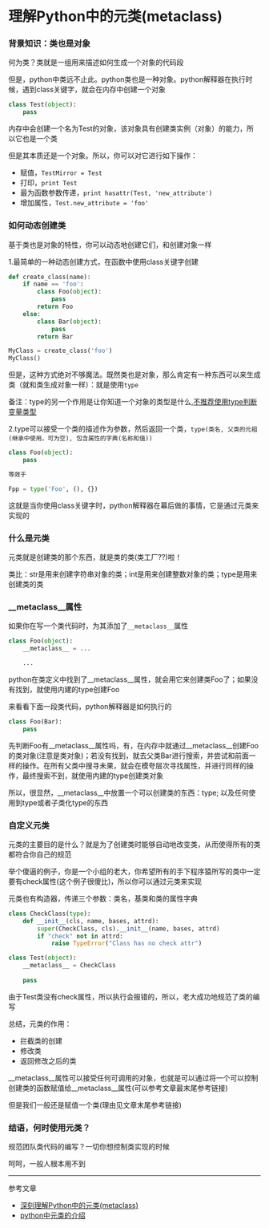 理解Python中的元类(metaclass)
===

### 背景知识：类也是对象

何为类？类就是一组用来描述如何生成一个对象的代码段

但是，python中类远不止此。python类也是一种对象。python解释器在执行时候，遇到class关键字，就会在内存中创建一个对象

```python
class Test(object):
    pass
```

内存中会创建一个名为Test的对象，该对象具有创建类实例（对象）的能力，所以它也是一个类

但是其本质还是一个对象。所以，你可以对它进行如下操作：

- 赋值，`TestMirror = Test`
- 打印，`print Test`
- 最为函数参数传递，`print hasattr(Test, 'new_attribute')`
- 增加属性，`Test.new_attribute = 'foo'`

### 如何动态创建类

基于类也是对象的特性，你可以动态地创建它们，和创建对象一样

1.最简单的一种动态创建方式，在函数中使用class关键字创建

```python
def create_class(name):
    if name == 'foo':
        class Foo(object):
            pass
        return Foo
    else:
        class Bar(object):
            pass
        return Bar

MyClass = create_class('foo')
MyClass()
```

但是，这种方式绝对不够魔法。既然类也是对象，那么肯定有一种东西可以来生成类（就和类生成对象一样）：就是使用`type`

备注：type的另一个作用是让你知道一个对象的类型是什么,[不推荐使用type判断变量类型](http://segmentfault.com/q/1010000000127305)

2.type可以接受一个类的描述作为参数，然后返回一个类，`type(类名, 父类的元祖(继承中使用，可为空), 包含属性的字典(名称和值))`

```python
class Foo(object):
    pass

等效于

Fpp = type('Foo', (), {})
```

这就是当你使用class关键字时，python解释器在幕后做的事情，它是通过元类来实现的

### 什么是元类

元类就是创建类的那个东西，就是类的类(类工厂??)啦！

类比：str是用来创建字符串对象的类；int是用来创建整数对象的类；type是用来创建类的类

### __metaclass__属性

如果你在写一个类代码时，为其添加了`__metaclass__`属性

```python
class Foo(object):
    __metaclass__ = ...

    ...
```
python在类定义中找到了__metaclass__属性，就会用它来创建类Foo了；如果没有找到，就使用内建的type创建Foo

来看看下面一段类代码，python解释器是如何执行的

```python
class Foo(Bar):
    pass
```

先判断Foo有__metaclass__属性吗，有，在内存中就通过__metaclass__创建Foo的类对象(注意是类对象)；若没有找到，就去父类Bar进行搜索，并尝试和前面一样的操作。在所有父类中搜寻未果，就会在模夸层次寻找属性，并进行同样的操作，最终搜索不到，就使用内建的type创建类对象

所以，很显然，__metaclass__中放置一个可以创建类的东西：type; 以及任何使用到type或者子类化type的东西

### 自定义元类

元类的主要目的是什么？就是为了创建类时能够自动地改变类，从而使得所有的类都符合你自己的规范

举个傻逼的例子，你是一个小组的老大，你希望所有的手下程序猿所写的类中一定要有check属性(这个例子很傻比)，所以你可以通过元类来实现

元类也有构造器，传递三个参数：类名，基类和类的属性字典

```python
class CheckClass(type):
    def __init__(cls, name, bases, attrd):
        super(CheckClass, cls).__init__(name, bases, attrd)
        if "check" not in attrd:
            raise TypeError("Class has no check attr")

class Test(object):
    __metaclass__ = CheckClass
    
    pass
```

由于Test类没有check属性，所以执行会报错的，所以，老大成功地规范了类的编写

总结，元类的作用：

- 拦截类的创建
- 修改类
- 返回修改之后的类

__metaclass__属性可以接受任何可调用的对象，也就是可以通过将一个可以控制创建类的函数赋值给__metaclass__属性(可以参考文章最末尾参考链接)

但是我们一般还是赋值一个类(理由见文章末尾参考链接)

### 结语，何时使用元类？

规范团队类代码的编写？一切你想控制类实现的时候

呵呵，一般人根本用不到

---

参考文章

- [深刻理解Python中的元类(metaclass)](blog.jobbole.com/21351)
- [python中元类的介绍](http://www.cnblogs.com/btchenguang/archive/2012/08/27/2659369.html)
